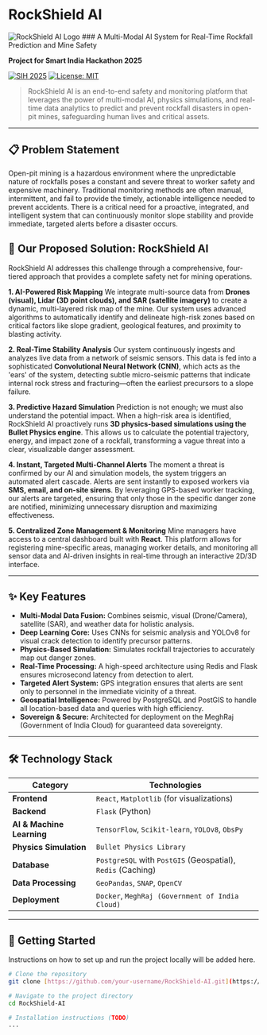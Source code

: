 # RockShield AI

![RockShield AI Logo](https://i.imgur.com/your-logo-image-url.png) ### A Multi-Modal AI System for Real-Time Rockfall Prediction and Mine Safety

**Project for Smart India Hackathon 2025**

[![SIH 2025](https://img.shields.io/badge/Smart%20India%20Hackathon-2025-blue)](https://www.sih.gov.in/)
[![License: MIT](https://img.shields.io/badge/License-MIT-yellow.svg)](https://opensource.org/licenses/MIT)

> RockShield AI is an end-to-end safety and monitoring platform that leverages the power of multi-modal AI, physics simulations, and real-time data analytics to predict and prevent rockfall disasters in open-pit mines, safeguarding human lives and critical assets.

---

## 📋 Problem Statement

Open-pit mining is a hazardous environment where the unpredictable nature of rockfalls poses a constant and severe threat to worker safety and expensive machinery. Traditional monitoring methods are often manual, intermittent, and fail to provide the timely, actionable intelligence needed to prevent accidents. There is a critical need for a proactive, integrated, and intelligent system that can continuously monitor slope stability and provide immediate, targeted alerts before a disaster occurs.

## 🚀 Our Proposed Solution: RockShield AI

RockShield AI addresses this challenge through a comprehensive, four-tiered approach that provides a complete safety net for mining operations.

**1. AI-Powered Risk Mapping**
We integrate multi-source data from **Drones (visual), Lidar (3D point clouds), and SAR (satellite imagery)** to create a dynamic, multi-layered risk map of the mine. Our system uses advanced algorithms to automatically identify and delineate high-risk zones based on critical factors like slope gradient, geological features, and proximity to blasting activity.

**2. Real-Time Stability Analysis**
Our system continuously ingests and analyzes live data from a network of seismic sensors. This data is fed into a sophisticated **Convolutional Neural Network (CNN)**, which acts as the 'ears' of the system, detecting subtle micro-seismic patterns that indicate internal rock stress and fracturing—often the earliest precursors to a slope failure.

**3. Predictive Hazard Simulation**
Prediction is not enough; we must also understand the potential impact. When a high-risk area is identified, RockShield AI proactively runs **3D physics-based simulations using the Bullet Physics engine**. This allows us to calculate the potential trajectory, energy, and impact zone of a rockfall, transforming a vague threat into a clear, visualizable danger assessment.

**4. Instant, Targeted Multi-Channel Alerts**
The moment a threat is confirmed by our AI and simulation models, the system triggers an automated alert cascade. Alerts are sent instantly to exposed workers via **SMS, email, and on-site sirens**. By leveraging GPS-based worker tracking, our alerts are targeted, ensuring that only those in the specific danger zone are notified, minimizing unnecessary disruption and maximizing effectiveness.

**5. Centralized Zone Management & Monitoring**
Mine managers have access to a central dashboard built with **React**. This platform allows for registering mine-specific areas, managing worker details, and monitoring all sensor data and AI-driven insights in real-time through an interactive 2D/3D interface.

---

## ✨ Key Features

- **Multi-Modal Data Fusion:** Combines seismic, visual (Drone/Camera), satellite (SAR), and weather data for holistic analysis.
- **Deep Learning Core:** Uses CNNs for seismic analysis and YOLOv8 for visual crack detection to identify precursor patterns.
- **Physics-Based Simulation:** Simulates rockfall trajectories to accurately map out danger zones.
- **Real-Time Processing:** A high-speed architecture using Redis and Flask ensures microsecond latency from detection to alert.
- **Targeted Alert System:** GPS integration ensures that alerts are sent only to personnel in the immediate vicinity of a threat.
- **Geospatial Intelligence:** Powered by PostgreSQL and PostGIS to handle all location-based data and queries with high efficiency.
- **Sovereign & Secure:** Architected for deployment on the MeghRaj (Government of India Cloud) for guaranteed data sovereignty.

---

## 🛠️ Technology Stack

| Category                  | Technologies                                                                   |
| ------------------------- | ------------------------------------------------------------------------------ |
| **Frontend** | `React`, `Matplotlib` (for visualizations)                                     |
| **Backend** | `Flask` (Python)                                                               |
| **AI & Machine Learning** | `TensorFlow`, `Scikit-learn`, `YOLOv8`, `ObsPy`                                  |
| **Physics Simulation** | `Bullet Physics Library`                                                       |
| **Database** | `PostgreSQL` with `PostGIS` (Geospatial), `Redis` (Caching)                    |
| **Data Processing** | `GeoPandas`, `SNAP`, `OpenCV`                                                  |
| **Deployment** | `Docker`, `MeghRaj (Government of India Cloud)`                                |

---

## 🚀 Getting Started

Instructions on how to set up and run the project locally will be added here.

```bash
# Clone the repository
git clone [https://github.com/your-username/RockShield-AI.git](https://github.com/your-username/RockShield-AI.git)

# Navigate to the project directory
cd RockShield-AI

# Installation instructions (TODO)
...
